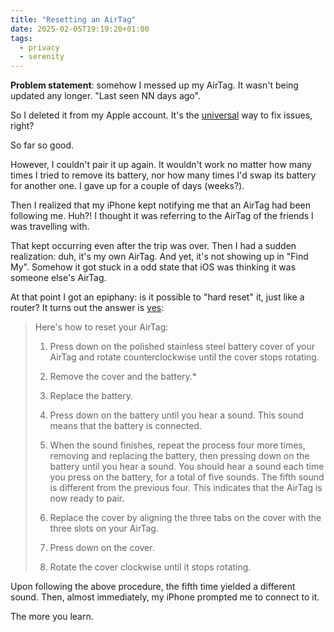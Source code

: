 ```yaml
---
title: "Resetting an AirTag"
date: 2025-02-05T19:19:20+01:00
tags:
  - privacy
  - serenity
---
```


**Problem statement**: somehow I messed up my AirTag. It wasn't being updated
any longer. "Last seen NN days ago".

So I deleted it from my Apple account. It's the
[universal](https://www.youtube.com/watch?v=nn2FB1P_Mn8) way to fix issues,
right?

So far so good.

However, I couldn't pair it up again. It wouldn't work no matter how many times
I tried to remove its battery, nor how many times I'd swap its battery for
another one. I gave up for a couple of days (weeks?).

Then I realized that my iPhone kept notifying me that an AirTag had been
following me. Huh?! I thought it was referring to the AirTag of the friends I
was travelling with.

That kept occurring even after the trip was over. Then I had a sudden
realization: duh, it's my own AirTag. And yet, it's not showing up in "Find My".
Somehow it got stuck in a odd state that iOS was thinking it was someone else's
AirTag.

At that point I got an epiphany: is it possible to "hard reset" it, just like a
router? It turns out the answer is
[yes](https://support.apple.com/en-us/102577):

> Here's how to reset your AirTag:
>
> 1. Press down on the polished stainless steel battery cover of your AirTag and rotate counterclockwise until the cover stops rotating.
>
> 2. Remove the cover and the battery.*
>
> 3. Replace the battery.
>
> 4. Press down on the battery until you hear a sound. This sound means that the battery is connected.
>
> 5. When the sound finishes, repeat the process four more times, removing and replacing the battery, then pressing down on the battery until you hear a sound. You should hear a sound each time you press on the battery, for a total of five sounds. The fifth sound is different from the previous four. This indicates that the AirTag is now ready to pair.
>
> 6. Replace the cover by aligning the three tabs on the cover with the three slots on your AirTag.
>
> 7. Press down on the cover.
>
> 8. Rotate the cover clockwise until it stops rotating.

Upon following the above procedure, the fifth time yielded a different sound.
Then, almost immediately, my iPhone prompted me to connect to it.

The more you learn.
